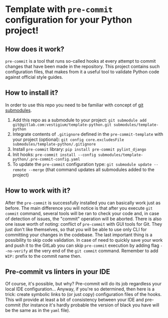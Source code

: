 # Template with `pre-commit` configuration for your Python project!

## How does it work?

`pre-commit` is a tool that runs so-called hooks at every attempt to commit
changes that have been made in the repository. This project contains such
configuration files, that makes from it a useful tool to validate Python code
against official style guides.

## How to install it?

In order to use this repo you need to be familiar with concept of
[git submodules](https://git-scm.com/book/en/v2/Git-Tools-Submodules).

1. Add this repo as a submodule to your project:
   `git submodule add git@gitlab.com:vestigium/template-python.git submodules/template-python`
2. Integrate contents of `.gitignore` defined in the `pre-commit-template` with
   your project (optional):
   `git config core.excludesFile submodules/template-python/.gitignore`
3. Install `pre-commit` library: `pip install pre-commit pylint_django`
4. Init hooks:
   `pre-commit install --config submodules/template-python/.pre-commit-config.yaml`
5. To update the `pre-commit` configuration type:
   `git submodule update --remote --merge` (that command updates all submodules
   added to the project)

## How to work with it?

After the `pre-commit` is successfully installed you can basically work just as
before. The main difference you will notice is that after you execute
`git commit` command, several tools will be ran to check your code and, in
case of detection of issues, the "commit" operation will be aborted. There is
also one issue worth of noting: conflict of `pre-commit` with GUI tools for
Git. They just don't like themselves, so that you will be able to use only CLI
for committing your changes in the codebase. The last important thing is a
possibility to skip code validation. In case of need to quickly save your work
and push it to the GitLab you can skip `pre-commit` execution by adding flag
`--no-verify` at the very end of the `git commit` command. Remember to add
`WIP:` prefix to the commit name then.

## Pre-commit vs linters in your IDE

Of course, it's possible, but why? Pre-commit will do its job regardless your 
local IDE configuration... Anyway, if you're so determined, then here is a
trick: create symbolic links to (or just copy) configuration files of the hooks. 
This will provide at least a bit of consistency between your IDE and pre-commit
(for instance it's hardly probable the version of black you have will be the 
same as in the `yaml` file).
